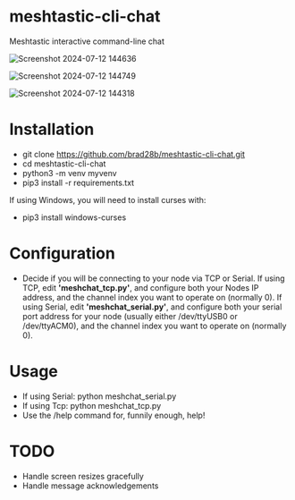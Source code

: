 # meshtastic-cli-chat
Meshtastic interactive command-line chat

![Screenshot 2024-07-12 144636](https://github.com/user-attachments/assets/cb2ede57-237c-4ba7-b78b-800cb8018c5b)

![Screenshot 2024-07-12 144749](https://github.com/user-attachments/assets/258a6614-f863-4f75-a19a-367765ae0525)

![Screenshot 2024-07-12 144318](https://github.com/user-attachments/assets/50d9c3d1-c448-417e-b404-f4d1fddac3e4)

# Installation
* git clone https://github.com/brad28b/meshtastic-cli-chat.git
* cd meshtastic-cli-chat
* python3 -m venv myvenv
* pip3 install -r requirements.txt

If using Windows, you will need to install curses with:
* pip3 install windows-curses


# Configuration
* Decide if you will be connecting to your node via TCP or Serial. If using TCP, edit <b>'meshchat_tcp.py'</b>, and configure both your Nodes IP address, and the channel index you want to operate on (normally 0). If using Serial, edit <b>'meshchat_serial.py'</b>, and configure both your serial port address for your node (usually either /dev/ttyUSB0 or /dev/ttyACM0), and the channel index you want to operate on (normally 0).

# Usage
* If using Serial: python meshchat_serial.py
* If using Tcp: python meshchat_tcp.py
* Use the /help command for, funnily enough, help!

# TODO
* Handle screen resizes gracefully
* Handle message acknowledgements
